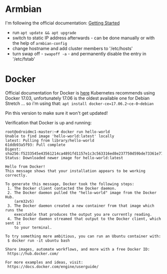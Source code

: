 # Armbian
I'm following the official documentation: [Getting Started](https://docs.armbian.com/User-Guide_Getting-Started/)

* run `apt update && apt upgrade`
* switch to static IP address afterwards - can be done manually or with the help of `armbian-config`
* change hostname and add cluster members to '/etc/hosts'
* turn swap off - `swapoff -a` - and permanently disable the entry in '/etc/fstab'

# Docker
Official documentation for Docker is [here](https://docs.docker.com/install/linux/docker-ce/debian/)
Kubernetes recommends using Docker 17.03, unfortunately 17.06 is the oldest available one for Debian Stretch ... so i'm using that:
`apt install docker-ce=17.06.2~ce-0~debian`

Pin this version to make sure it won't get updated!

Verification that Docker is up and running:
```
root@odroidmc1-master:~# docker run hello-world
Unable to find image 'hello-world:latest' locally
latest: Pulling from library/hello-world
61ddb93a5f93: Pull complete 
Digest: sha256:f5233545e43561214ca4891fd1157e1c3c563316ed8e237750d59bde73361e77
Status: Downloaded newer image for hello-world:latest

Hello from Docker!
This message shows that your installation appears to be working correctly.

To generate this message, Docker took the following steps:
 1. The Docker client contacted the Docker daemon.
 2. The Docker daemon pulled the "hello-world" image from the Docker Hub.
    (arm32v5)
 3. The Docker daemon created a new container from that image which runs the
    executable that produces the output you are currently reading.
 4. The Docker daemon streamed that output to the Docker client, which sent it
    to your terminal.

To try something more ambitious, you can run an Ubuntu container with:
 $ docker run -it ubuntu bash

Share images, automate workflows, and more with a free Docker ID:
 https://hub.docker.com/

For more examples and ideas, visit:
 https://docs.docker.com/engine/userguide/
```

